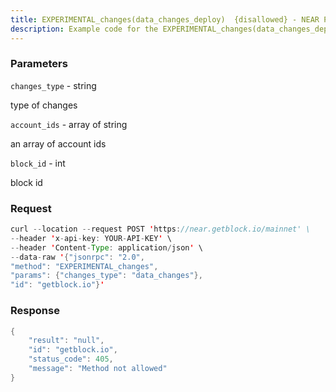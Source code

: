 ```yaml
---
title: EXPERIMENTAL_changes(data_changes_deploy)  {disallowed} - NEAR Protocol
description: Example code for the EXPERIMENTAL_changes(data_changes_deploy)  {disallowed} json-rpc method. Сomplete guide on how to use EXPERIMENTAL_changes(data_changes_deploy)  {disallowed} json-rpc in GetBlock.io Web3 documentation.
---
```


### Parameters


`changes_type` - string

type of changes

`account_ids` - array of string

an array of account ids

`block_id` - int

block id

### Request

``` java
curl --location --request POST 'https://near.getblock.io/mainnet' \ 
--header 'x-api-key: YOUR-API-KEY' \ 
--header 'Content-Type: application/json' \ 
--data-raw '{"jsonrpc": "2.0",
"method": "EXPERIMENTAL_changes",
"params": {"changes_type": "data_changes"},
"id": "getblock.io"}'
```

###  Response

``` java
{
    "result": "null",
    "id": "getblock.io",
    "status_code": 405,
    "message": "Method not allowed"
}
```

